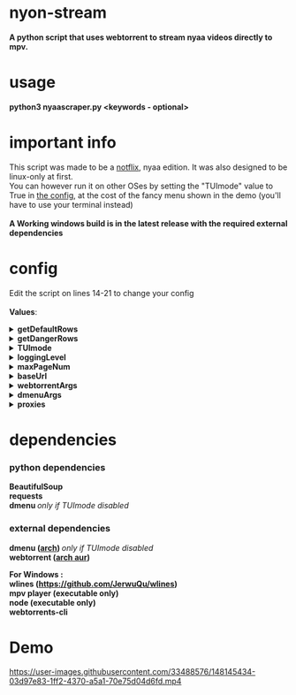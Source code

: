 # nyon-stream
<b>A python script that uses webtorrent to stream nyaa videos directly to mpv.</b>

# usage
<b>python3 nyaascraper.py \<keywords - optional\></b>

# important info
This script was made to be a [notflix](https://github.com/Bugswriter/notflix), nyaa edition. It was also designed to be linux-only at first.<br/>
You can however run it on other OSes by setting the "TUImode" value to True in [the config](#config), at the cost of the fancy menu shown in the demo (you'll have to use your terminal instead)
<br><br><b>A Working windows build is in the latest release with the required external dependencies</b>


# config
Edit the script on lines 14-21 to change your config<br/><br/>
<b>Values</b>:

<details>
<summary><b>getDefaultRows</b></summary>
    <i><b>type</i></b>: boolean (bool)<br/>
    <i><b>default value</i></b>: False<br/>
    <i><b>description</i></b>: Get default (white) rows on nyaa<br/>
</details>

<details>
<summary><b>getDangerRows</b></summary>
    <i><b>type</i></b>: boolean (bool)<br/>
    <i><b>default value</i></b>: False<br/>
    <i><b>description</i></b>: Get danger (red) rows on nyaa<br/>
</details>

<details>
<summary><b>TUImode</b></summary>
    <i><b>type</i></b>: boolean (bool)<br/>
    <i><b>default value</i></b>: False<br/>
    <i><b>description</i></b>: Use a tui instead of dmenu, made for windows users and linux users without dmenu<br/>
</details>

<details>
<summary><b>loggingLevel</b></summary>
    <i><b>type</i></b>: integer (int)<br/>
    <i><b>default value</i></b>: logging.ERROR<br/>
    <i><b>description</i></b>: Change the logging level, use logging.INFO or logging.DEBUG to get debug info<br/>
</details>

<details>
<summary><b>maxPageNum</b></summary>
    <i><b>type</i></b>: integer (int)<br/>
    <i><b>default value</i></b>: 5<br/>
    <i><b>description</i></b>: Max page to get on nyaa, if your page number is too high you may encounter some delay<br/>
</details>

<details>
<summary><b>baseUrl</b></summary>
    <i><b>type</i></b>: string (str)<br/>
    <i><b>default value</i></b>: "https://nyaa.si/?s=seeders&o=desc"<br/>
    <i><b>description</i></b>: Change the base url for nyaa, by default searches by most seeders<br/>
</details>

<details>
<summary><b>webtorrentArgs</b></summary>
    <i><b>type</i></b>: string (str)<br/>
    <i><b>default value</i></b>: "--keep-seeding --mpv"<br/>
    <i><b>description</i></b>: Arguments to pass to webtorrent, by default starts mpv<br/>
</details>
 
<details>
<summary><b>dmenuArgs</b></summary>
    <i><b>type</i></b>: dictionary (dict)<br/>
    <i><b>default value</i></b>: {"font": "Ubuntu-15"}<br/>
    <i><b>description</i></b>: Additional arguments to pass to the dmenu python wrapper<br/>
</details>

<details>
<summary><b>proxies</b></summary>
    <i><b>type</i></b>: dictionary (dict)<br/>
    <i><b>default value</i></b>: None<br/>
    <i><b>description</i></b>: Proxies to use for the nyaa requests<br/>
    <i><b>example</i></b>: {'http':  'socks5://127.0.0.1:9050', 'https': 'socks5://127.0.0.1:9050'} (tor w default port)<br/>
    <i><b>/!\These are NOT for the torrent, only the nyaa requests/!\</i></b><br/>
</details>



# dependencies
### python dependencies <b>
BeautifulSoup<br/>
requests<br/>
dmenu </b><i>only if TUImode disabled</i><b>
</b>

### external dependencies <b>
dmenu ([arch](https://archlinux.org/packages/community/x86_64/dmenu/)) </b><i>only if TUImode disabled</i><b><br/>
webtorrent ([arch aur](https://aur.archlinux.org/packages/webtorrent-cli))<br/>

For Windows :<br/>
    wlines (https://github.com/JerwuQu/wlines)<br/>
    mpv player (executable only)<br/>
    node (executable only)<br/>
    webtorrents-cli <br/>

    
    
</b>


# Demo
https://user-images.githubusercontent.com/33488576/148145434-03d97e83-1ff2-4370-a5a1-70e75d04d6fd.mp4
